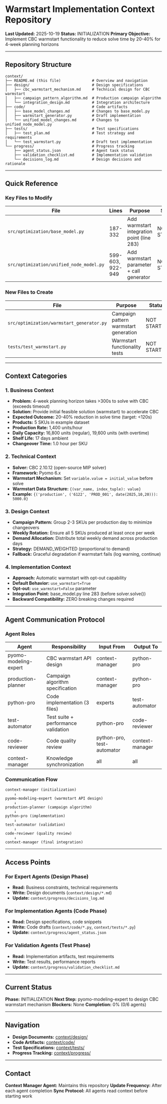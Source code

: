 # Warmstart Implementation Context Repository

**Last Updated:** 2025-10-19
**Status:** INITIALIZATION
**Primary Objective:** Implement CBC warmstart functionality to reduce solve time by 20-40% for 4-week planning horizons

---

## Repository Structure

```
context/
├── README.md (this file)              # Overview and navigation
├── design/                            # Design specifications
│   ├── cbc_warmstart_mechanism.md     # Technical design for CBC warmstart
│   ├── campaign_pattern_algorithm.md  # Production campaign algorithm
│   └── integration_design.md          # Integration architecture
├── code/                              # Code artifacts
│   ├── base_model_changes.md          # Changes to base_model.py
│   ├── warmstart_generator.py         # Draft implementation
│   └── unified_model_changes.md       # Changes to unified_node_model.py
├── tests/                             # Test specifications
│   ├── test_plan.md                   # Test strategy and requirements
│   └── test_warmstart.py              # Draft test implementation
└── progress/                          # Progress tracking
    ├── agent_status.json              # Agent task status
    ├── validation_checklist.md        # Implementation validation
    └── decisions_log.md               # Design decisions and rationale
```

---

## Quick Reference

### Key Files to Modify

| File | Lines | Purpose | Status |
|------|-------|---------|--------|
| `src/optimization/base_model.py` | 187-332 | Add warmstart integration point (line 283) | NOT STARTED |
| `src/optimization/unified_node_model.py` | 599-603, 922-949 | Add warmstart parameter + call generator | NOT STARTED |

### New Files to Create

| File | Purpose | Status |
|------|---------|--------|
| `src/optimization/warmstart_generator.py` | Campaign pattern warmstart generation | NOT STARTED |
| `tests/test_warmstart.py` | Warmstart functionality tests | NOT STARTED |

---

## Context Categories

### 1. Business Context
- **Problem:** 4-week planning horizon takes >300s to solve with CBC (exceeds timeout)
- **Solution:** Provide initial feasible solution (warmstart) to accelerate CBC
- **Expected Outcome:** 20-40% reduction in solve time (target: <120s)
- **Products:** 5 SKUs in example dataset
- **Production Rate:** 1,400 units/hour
- **Daily Capacity:** 16,800 units (regular), 19,600 units (with overtime)
- **Shelf Life:** 17 days ambient
- **Changeover Time:** 1.0 hour per SKU

### 2. Technical Context
- **Solver:** CBC 2.10.12 (open-source MIP solver)
- **Framework:** Pyomo 6.x
- **Warmstart Mechanism:** Set `variable.value = initial_value` before solve
- **Warmstart Data Structure:** `{(var_name, index_tuple): value}`
- **Example:** `{('production', ('6122', 'PROD_001', date(2025,10,20))): 5000.0}`

### 3. Design Context
- **Campaign Pattern:** Group 2-3 SKUs per production day to minimize changeovers
- **Weekly Rotation:** Ensure all 5 SKUs produced at least once per week
- **Demand Allocation:** Distribute total weekly demand across production days
- **Strategy:** DEMAND_WEIGHTED (proportional to demand)
- **Fallback:** Graceful degradation if warmstart fails (log warning, continue)

### 4. Implementation Context
- **Approach:** Automatic warmstart with opt-out capability
- **Default Behavior:** `use_warmstart=True`
- **Opt-out:** `use_warmstart=False` parameter
- **Integration Point:** base_model.py line 283 (before solver.solve())
- **Backward Compatibility:** ZERO breaking changes required

---

## Agent Communication Protocol

### Agent Roles

| Agent | Responsibility | Input From | Output To |
|-------|----------------|------------|-----------|
| pyomo-modeling-expert | CBC warmstart API design | context-manager | python-pro |
| production-planner | Campaign algorithm specification | context-manager | python-pro |
| python-pro | Code implementation (3 files) | experts | test-automator |
| test-automator | Test suite + performance validation | python-pro | code-reviewer |
| code-reviewer | Code quality review | python-pro, test-automator | context-manager |
| context-manager | Knowledge synchronization | all | all |

### Communication Flow

```
context-manager (initialization)
    ↓
pyomo-modeling-expert (warmstart API design)
    ↓
production-planner (campaign algorithm)
    ↓
python-pro (implementation)
    ↓
test-automator (validation)
    ↓
code-reviewer (quality review)
    ↓
context-manager (final integration)
```

---

## Access Points

### For Expert Agents (Design Phase)
- **Read:** Business constraints, technical requirements
- **Write:** Design documents (`context/design/*.md`)
- **Update:** `context/progress/decisions_log.md`

### For Implementation Agents (Code Phase)
- **Read:** Design specifications, code snippets
- **Write:** Code drafts (`context/code/*.py`, `context/tests/*.py`)
- **Update:** `context/progress/agent_status.json`

### For Validation Agents (Test Phase)
- **Read:** Implementation artifacts, test requirements
- **Write:** Test results, performance reports
- **Update:** `context/progress/validation_checklist.md`

---

## Current Status

**Phase:** INITIALIZATION
**Next Step:** pyomo-modeling-expert to design CBC warmstart mechanism
**Blockers:** None
**Completion:** 0% (0/6 agents)

---

## Navigation

- **Design Documents:** [context/design/](./design/)
- **Code Artifacts:** [context/code/](./code/)
- **Test Specifications:** [context/tests/](./tests/)
- **Progress Tracking:** [context/progress/](./progress/)

---

## Contact

**Context Manager Agent:** Maintains this repository
**Update Frequency:** After each agent completion
**Sync Protocol:** All agents read context before starting work
